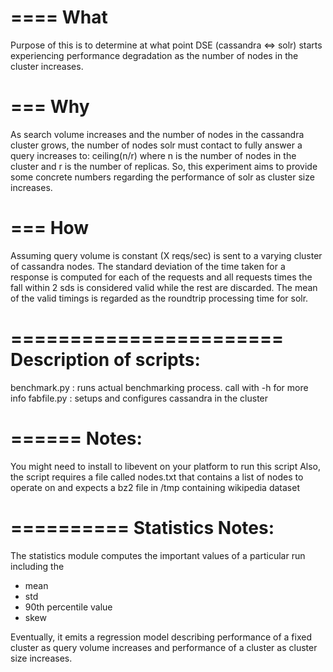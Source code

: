 ====
What
====

Purpose of this is to determine at what point DSE (cassandra <=> solr) starts
experiencing performance degradation as the number of nodes in the cluster
increases. 

===
Why
===
As search volume increases and the number of nodes in the cassandra cluster
grows, the number of nodes solr must contact to fully answer a query increases
to:
                     ceiling(n/r) 
where n is the number of nodes in the cluster and r is the number of replicas.
So, this experiment aims to provide some concrete numbers regarding the
performance of solr as cluster size increases.

===
How
===
Assuming query volume is constant (X reqs/sec) is sent to a varying cluster of
cassandra nodes. The standard deviation of the time taken for a response is
computed for each of the requests and all requests times the fall within 2 sds
is considered valid while the rest are discarded. The mean of the valid timings
is regarded as the roundtrip processing time for solr.

=======================
Description of scripts:
=======================
benchmark.py : runs actual benchmarking process. call with -h for more info
fabfile.py : setups and configures cassandra in the cluster

======
Notes:
======
You might need to install to libevent on your platform to run this script
Also, the script requires a file called nodes.txt that contains a list of nodes
to operate on and expects a bz2 file in /tmp containing wikipedia dataset

==========
Statistics Notes:
==========
The statistics module computes the important values of a particular run
including the 
- mean
- std 
- 90th percentile value
- skew

Eventually, it emits a regression model describing performance of a fixed
cluster as query volume increases and performance of a cluster as cluster size
increases.

